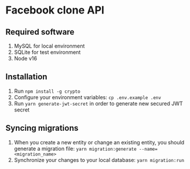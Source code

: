 # Facebook clone API

## Required software

1. MySQL for local environment
2. SQLite for test environment
3. Node v16

## Installation

1. Run `npm install -g crypto`
2. Configure your environment variables: `cp .env.example .env`
3. Run `yarn generate-jwt-secret` in order to generate new secured JWT secret

## Syncing migrations

1. When you create a new entity or change an existing entity, you should generate a migration file: `yarn migration:generate --name=<migration_name>`
2. Synchronize your changes to your local database: `yarn migration:run`
